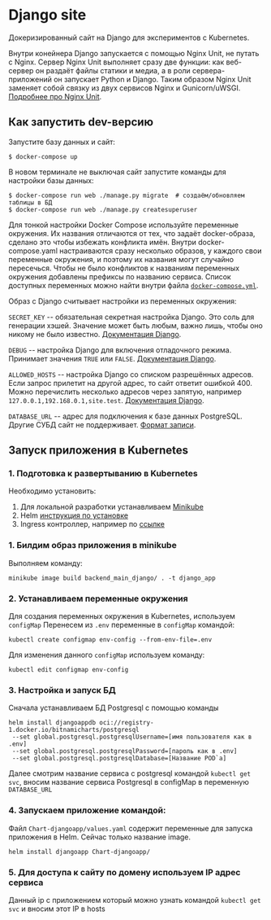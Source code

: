 # Django site

Докеризированный сайт на Django для экспериментов с Kubernetes.

Внутри конейнера Django запускается с помощью Nginx Unit, не путать с Nginx. Сервер Nginx Unit выполняет сразу две функции: как веб-сервер он раздаёт файлы статики и медиа, а в роли сервера-приложений он запускает Python и Django. Таким образом Nginx Unit заменяет собой связку из двух сервисов Nginx и Gunicorn/uWSGI. [Подробнее про Nginx Unit](https://unit.nginx.org/).

## Как запустить dev-версию

Запустите базу данных и сайт:

```shell-session
$ docker-compose up
```

В новом терминале не выключая сайт запустите команды для настройки базы данных:

```shell-session
$ docker-compose run web ./manage.py migrate  # создаём/обновляем таблицы в БД
$ docker-compose run web ./manage.py createsuperuser
```

Для тонкой настройки Docker Compose используйте переменные окружения. Их названия отличаются от тех, что задаёт docker-образа, сделано это чтобы избежать конфликта имён. Внутри docker-compose.yaml настраиваются сразу несколько образов, у каждого свои переменные окружения, и поэтому их названия могут случайно пересечься. Чтобы не было конфликтов к названиям переменных окружения добавлены префиксы по названию сервиса. Список доступных переменных можно найти внутри файла [`docker-compose.yml`](./docker-compose.yml).

Образ с Django считывает настройки из переменных окружения:

`SECRET_KEY` -- обязательная секретная настройка Django. Это соль для генерации хэшей. Значение может быть любым, важно лишь, чтобы оно никому не было известно. [Документация Django](https://docs.djangoproject.com/en/3.2/ref/settings/#secret-key).

`DEBUG` -- настройка Django для включения отладочного режима. Принимает значения `TRUE` или `FALSE`. [Документация Django](https://docs.djangoproject.com/en/3.2/ref/settings/#std:setting-DEBUG).

`ALLOWED_HOSTS` -- настройка Django со списком разрешённых адресов. Если запрос прилетит на другой адрес, то сайт ответит ошибкой 400. Можно перечислить несколько адресов через запятую, например `127.0.0.1,192.168.0.1,site.test`. [Документация Django](https://docs.djangoproject.com/en/3.2/ref/settings/#allowed-hosts).

`DATABASE_URL` -- адрес для подключения к базе данных PostgreSQL. Другие СУБД сайт не поддерживает. [Формат записи](https://github.com/jacobian/dj-database-url#url-schema).


## Запуск приложения в Kubernetes

### 1. Подготовка к развертыванию в Kubernetes
Необходимо установить:
1. Для локальной разработки устанавливаем [Minikube ](https://minikube.sigs.k8s.io/docs/)
2. Helm [инструкция по установке](https://helm.sh/)
3. Ingress контроллер, например по [ссылке](https://github.com/projectcontour/contour)

### 1. Билдим образ приложения в minikube

Выполняем команду:
```commandline
minikube image build backend_main_django/ . -t django_app
```

### 2. Устанавливаем переменные окружения

Для создания переменных окружения в Kubernetes, используем `configMap`
Перенесем из `.env` переменные в `configMap` командой:
```commandline
kubectl create configmap env-config --from-env-file=.env
```

Для изменения данного `configMap` используем команду:
```commandline
kubectl edit configmap env-config
```

### 3. Настройка и запуск БД
Сначала устанавливаем БД Postgresql c помощью команды
```commandline
helm install djangoappdb oci://registry-1.docker.io/bitnamicharts/postgresql
 --set global.postgresql.postgresqlUsername=[имя пользователя как в .env]
 --set global.postgresql.postgresqlPassword=[пароль как в .env] 
 --set global.postgresql.postgresqlDatabase=[Название POD`а]
```

Далее смотрим название сервиса с postgresql командой `kubectl get svc`, вносим название сервиса Postgresql в configMap
в переменную `DATABASE_URL`

### 4. Запускаем приложение командой: 

Файл `Chart-djangoapp/values.yaml` содержит переменные для запуска приложения в Helm. Сейчас только название
image.

```commandline
helm install djangoapp Chart-djangoapp/
```

### 5. Для доступа к сайту по домену используем IP адрес сервиса
Данный ip c приложением который можно узнать командой `kubectl get svc` 
и вносим этот IP в hosts


